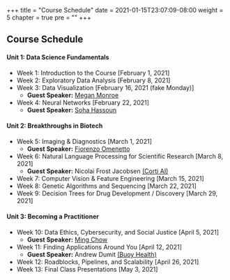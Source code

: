 +++
title = "Course Schedule"
date = 2021-01-15T23:07:09-08:00
weight = 5
chapter = true
pre = "<b></b>"
+++

## Course Schedule

#### Unit 1: Data Science Fundamentals
  - Week 1: Introduction to the Course [February 1, 2021]
  - Week 2: Exploratory Data Analysis [February 8, 2021]
  - Week 3: Data Visualization [February 16, 2021 (fake Monday)]
    - **Guest Speaker:** [Megan Monroe](https://engineering.tufts.edu/people/faculty/megan-monroe)
  - Week 4: Neural Networks [February 22, 2021]
    - **Guest Speaker:** [Soha Hassoun](https://engineering.tufts.edu/people/faculty/soha-hassoun)

#### Unit 2: Breakthroughs in Biotech
- Week 5: Imaging & Diagnostics [March 1, 2021]
  - **Guest Speaker:** [Fiorenzo Omenetto](https://engineering.tufts.edu/people/faculty/fiorenzo-omenetto)
- Week 6: Natural Language Processing for Scientific Research [March 8, 2021]
  - **Guest Speaker:** Nicolai Frost Jacobsen [(Corti AI)](https://www.linkedin.com/company/corti/)
- Week 7: Computer Vision & Feature Engineering [March 15, 2021]
- Week 8: Genetic Algorithms and Sequencing [March 22, 2021]
- Week 9: Decision Trees for Drug Development / Discovery [March 29, 2021]

#### Unit 3: Becoming a Practitioner
- Week 10: Data Ethics, Cybersecurity, and Social Justice [April 5, 2021]
  - **Guest Speaker:** [Ming Chow](https://engineering.tufts.edu/people/faculty/ming-chow)
- Week 11: Finding Applications Around You [April 12, 2021]
  - **Guest Speaker:** Andrew Dumit [(Buoy Health)](https://www.linkedin.com/company/buoyhealth/)
- Week 12: Roadblocks, Pipelines, and Scalability [April 26, 2021]
- Week 13: Final Class Presentations [May 3, 2021]